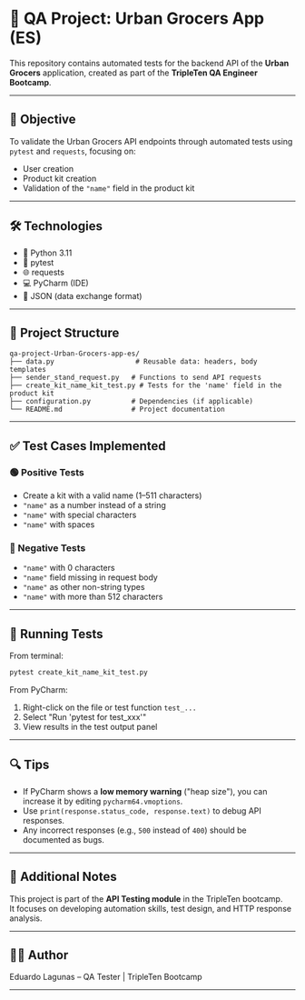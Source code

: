 # 🧪 QA Project: Urban Grocers App (ES)

This repository contains automated tests for the backend API of the **Urban Grocers** application, created as part of the **TripleTen QA Engineer Bootcamp**.

---

## 📌 Objective

To validate the Urban Grocers API endpoints through automated tests using `pytest` and `requests`, focusing on:

- User creation
- Product kit creation
- Validation of the `"name"` field in the product kit

---

## 🛠️ Technologies

- 🐍 Python 3.11
- 🧪 pytest
- 🌐 requests
- 💻 PyCharm (IDE)
- 🧾 JSON (data exchange format)

---

## 📂 Project Structure

```
qa-project-Urban-Grocers-app-es/
├── data.py                    # Reusable data: headers, body templates
├── sender_stand_request.py   # Functions to send API requests
├── create_kit_name_kit_test.py # Tests for the 'name' field in the product kit
├── configuration.py          # Dependencies (if applicable)
└── README.md                 # Project documentation
```

---

## ✅ Test Cases Implemented

### 🟢 Positive Tests
- Create a kit with a valid name (1–511 characters)
- `"name"` as a number instead of a string
- `"name"` with special characters
- `"name"` with spaces

### 🔴 Negative Tests
- `"name"` with 0 characters
- `"name"` field missing in request body
- `"name"` as other non-string types
- `"name"` with more than 512 characters


---

## 🚀 Running Tests

From terminal:

```bash
pytest create_kit_name_kit_test.py
```

From PyCharm:

1. Right-click on the file or test function `test_...`
2. Select "Run 'pytest for test_xxx'"
3. View results in the test output panel

---

## 🔍 Tips

- If PyCharm shows a **low memory warning** ("heap size"), you can increase it by editing `pycharm64.vmoptions`.
- Use `print(response.status_code, response.text)` to debug API responses.
- Any incorrect responses (e.g., `500` instead of `400`) should be documented as bugs.

---

## 📖 Additional Notes

This project is part of the **API Testing module** in the TripleTen bootcamp.  
It focuses on developing automation skills, test design, and HTTP response analysis.

---

## 👨‍💻 Author

Eduardo Lagunas – QA Tester | TripleTen Bootcamp

---